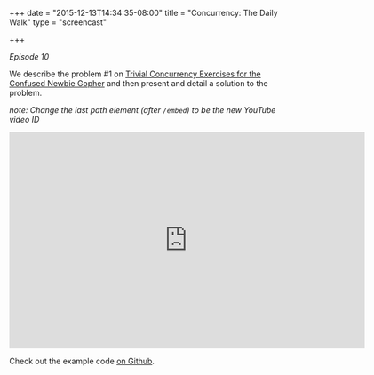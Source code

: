 +++
date = "2015-12-13T14:34:35-08:00"
title = "Concurrency: The Daily Walk"
type = "screencast"

+++

_Episode 10_

We describe the problem #1 on [Trivial Concurrency Exercises for the Confused Newbie Gopher](http://whipperstacker.com/2015/10/05/3-trivial-concurrency-exercises-for-the-confused-newbie-gopher) and then present and detail a solution to the problem.
<!--more-->

_note: Change the last path element (after `/embed`) to be the new YouTube video ID_

<iframe
  class="ytplayer"
  type="text/html"
  width="640"
  height="390"
  src="http://www.youtube.com/embed/QvWUCYwmExE?autoplay=0&origin=http://example.com"
  frameborder="0"
></iframe>

Check out the example code [on Github](https://github.com/arschles/go-in-5-minutes/tree/master/episode10).
